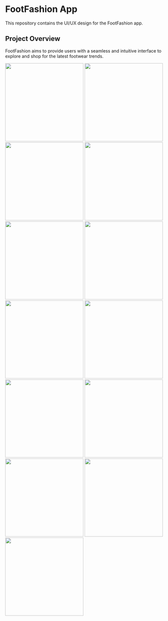 <h1> FootFashion App</h1>

<p>This repository contains the UI/UX design for the FootFashion app.</p>

<h2>Project Overview</h2>

<p>FootFashion aims to provide users with a seamless and intuitive interface to explore and shop for the latest footwear trends.</p>

<img src="![1](https://github.com/DevPatel1109/FootFashion-E-commerce-App-Design/assets/96563522/59641ae9-f970-4a60-bd63-f0745993c2a4)" width=250>

<img src="![2](https://github.com/DevPatel1109/FootFashion-E-commerce-App-Design/assets/96563522/1c6c0224-6161-40ff-8fd3-a4412078f945)" width=250>
<img src="![3](https://github.com/DevPatel1109/FootFashion-E-commerce-App-Design/assets/96563522/ebd2a941-c05f-4a11-a9c9-55f1e7f23ff7)" width=250>
<img src="![4](https://github.com/DevPatel1109/FootFashion-E-commerce-App-Design/assets/96563522/ea011670-5d14-4aed-afb6-52e6a5dd0328)" width=250>
<img src="![5](https://github.com/DevPatel1109/FootFashion-E-commerce-App-Design/assets/96563522/ac182418-8081-4d75-be2e-9400fb527df4)" width=250>
<img src="![6](https://github.com/DevPatel1109/FootFashion-E-commerce-App-Design/assets/96563522/66a1df7d-2963-45a7-9b9a-5a219f52646e)" width=250>
<img src="![7](https://github.com/DevPatel1109/FootFashion-E-commerce-App-Design/assets/96563522/1f217c03-27a5-4655-9210-a23c0b1d0212)" width=250>
<img src="![8](https://github.com/DevPatel1109/FootFashion-E-commerce-App-Design/assets/96563522/5f2cfbe8-94c9-4a0f-b345-9ba276d98eb8)" width=250>
<img src="![9](https://github.com/DevPatel1109/FootFashion-E-commerce-App-Design/assets/96563522/7bd6452c-158c-4f55-b984-95a930d964fe)" width=250>
<img src="![10](https://github.com/DevPatel1109/FootFashion-E-commerce-App-Design/assets/96563522/c2a48154-d825-4a65-bf46-27192261b261)" width=250>
<img src="![11](https://github.com/DevPatel1109/FootFashion-E-commerce-App-Design/assets/96563522/37964b71-ee1e-473d-a71a-8bb8de37796a)" width=250>
<img src="![12](https://github.com/DevPatel1109/FootFashion-E-commerce-App-Design/assets/96563522/73f0a80a-517e-4b3f-8874-363f225b1ee2)" width=250>
<img src="![13](https://github.com/DevPatel1109/FootFashion-E-commerce-App-Design/assets/96563522/572051be-8b8a-4ba8-949a-b0a4a965ce96)" width=250>
